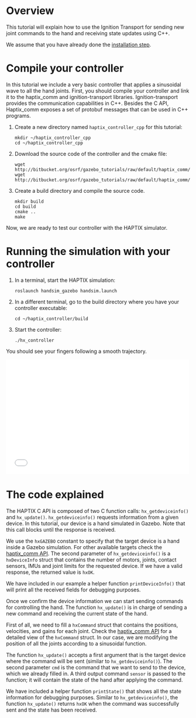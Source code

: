 # Overview

This tutorial will explain how to use the Ignition Transport for sending new
joint commands to the hand and receiving state updates using C++.

We assume that you have already done the [installation step](TODO).

# Compile your controller

In this tutorial we include a very basic controller that applies a sinusoidal
wave to all the hand joints. First, you should compile your controller and link
it to the haptix_comm and ignition-transport libraries. Ignition-transport
provides the communication capabilities in C++. Besides the C API, Haptix_comm
exposes a set of protobuf messages that can be used in C++ programs.

1. Create a new directory named `haptix_controller_cpp` for this tutorial:

    ~~~
    mkdir ~/haptix_controller_cpp
    cd ~/haptix_controller_cpp
    ~~~

1. Download the source code of the controller and the cmake file:

    ~~~
    wget http://bitbucket.org/osrf/gazebo_tutorials/raw/default/haptix_comm/files/hx_controller.cpp
    wget http://bitbucket.org/osrf/gazebo_tutorials/raw/default/haptix_comm/files/CMakeLists.txt
    ~~~

1. Create a build directory and compile the source code.

    ~~~
    mkdir build
    cd build
    cmake ..
    make
    ~~~

Now, we are ready to test our controller with the HAPTIX simulator.

# Running the simulation with your controller

1. In a terminal, start the HAPTIX simulation:

    ~~~
    roslaunch handsim_gazebo handsim.launch
    ~~~

1. In a different terminal, go to the build directory where you have your
controller executable:

    ~~~
    cd ~/haptix_controller/build
    ~~~

1. Start the controller:

    ~~~
    ./hx_controller
    ~~~

You should see your fingers following a smooth trajectory.

<iframe width="500" height="313" src="//player.vimeo.com/video/108959804" frameborder="0" webkitallowfullscreen mozallowfullscreen allowfullscreen></iframe>

# The code explained

<include from='/int main/' to='/return -1;\n  }/' src='http://bitbucket.org/osrf/gazebo_tutorials/raw/default/haptix_comm/files/hx_controller.c' />

The HAPTIX C API is composed of two C function calls: `hx_getdeviceinfo()` and
`hx_update()`. `hx_getdeviceinfo()` requests information from a given device.
In this tutorial, our device is a hand simulated in Gazebo. Note that this call
blocks until the response is received.

We use the `hxGAZEBO` constant to specify that the target device is a hand inside a Gazebo
simulation. For other available targets check the [haptix_comm API](https://bitbucket.org/osrf/haptix_comm/src/cfd7e09c00ad045c0ee99a871f786971dc527fc5/include/haptix/comm/haptix.h?at=default). The second parameter of `hx_getdeviceinfo()` is a `hxDeviceInfo` struct that
contains the number of motors, joints, contact sensors, IMUs and joint limits
for the requested device. If we have a valid response, the returned value is `hxOK`.

We have included in our example a helper function `printDeviceInfo()` that will
print all the received fields for debugging purposes.

<include from='/  // Send commands/' to='/    usleep\(10000\);\n  }/' src='http://bitbucket.org/osrf/gazebo_tutorials/raw/default/haptix_comm/files/hx_controller.c' />

Once we confirm the device information we can start sending commands for
controlling the hand. The function `hx_update()` is in charge of sending a new
command and receiving the current state of the hand.

First of all, we need to fill a `hxCommand` struct that contains the positions,
velocities, and gains for each joint. Check the [haptix_comm API](https://bitbucket.org/osrf/haptix_comm/src/cfd7e09c00ad045c0ee99a871f786971dc527fc5/include/haptix/comm/haptix.h?at=default)
for a detailed view of the `hxCommand` struct. In our case, we are modifying the
position of all the joints according to a sinusoidal function.

The function `hx_update()` accepts a first argument that is the target device
where the command will be sent (similar to `hx_getdeviceinfo()`). The second
parameter `cmd` is the command that we want to send to the device, which we already
filled in. A third output command `sensor` is passed to the function; it will contain the
state of the hand after applying the command.

We have included a helper function `printState()` that shows all the state
information for debugging purposes. Similar to `hx_getdeviceinfo()`, the function
`hx_update()` returns `hxOK` when the command was successfully sent and the
state has been received.

